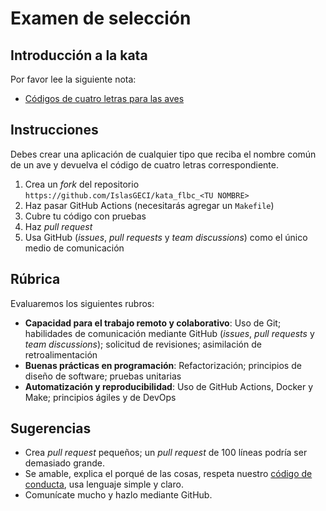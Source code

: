 # Examen de selección

## Introducción a la kata

Por favor lee la siguiente nota:
- [Códigos de cuatro letras para las aves](https://islasgeci.github.io/2020/08/06/kata)

## Instrucciones

Debes crear una aplicación de cualquier tipo que reciba el nombre común de un ave y devuelva el
código de cuatro letras correspondiente.

1. Crea un _fork_ del repositorio `https://github.com/IslasGECI/kata_flbc_<TU NOMBRE>`
1. Haz pasar GitHub Actions (necesitarás agregar un `Makefile`)
1. Cubre tu código con pruebas
1. Haz _pull request_
1. Usa GitHub (_issues_, _pull requests_ y _team discussions_) como el único medio de comunicación

## Rúbrica

Evaluaremos los siguientes rubros:

- **Capacidad para el trabajo remoto y colaborativo**: Uso de Git; habilidades de comunicación
  mediante GitHub (_issues_, _pull requests_ y _team discussions_); solicitud de revisiones;
  asimilación de retroalimentación
- **Buenas prácticas en programación**: Refactorización; principios de diseño de software; pruebas
  unitarias
- **Automatización y reproducibilidad**: Uso de GitHub Actions, Docker y Make; principios ágiles y
  de DevOps

## Sugerencias

- Crea _pull request_ pequeños; un _pull request_ de 100 líneas podría ser demasiado grande.
- Se amable, explica el porqué de las cosas, respeta nuestro [código de
  conducta](https://islasgeci.github.io/2019/11/06/code-of-conduct), usa lenguaje simple y claro.
- Comunícate mucho y hazlo mediante GitHub.
